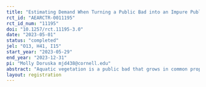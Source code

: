 ```yaml
---
title: "Estimating Demand When Turning a Public Bad into an Impure Public Good"
rct_id: "AEARCTR-0011195"
rct_id_num: "11195"
doi: "10.1257/rct.11195-3.0"
date: "2023-05-01"
status: "completed"
jel: "O13, H41, I15"
start_year: "2023-05-29"
end_year: "2023-12-31"
pi: "Molly Doruska mjd438@cornell.edu"
abstract: "Aquatic vegetation is a public bad that grows in common property freshwater resources and provides the habitat for snails that host schistosomes that infect, and reinfect, rural villagers in our northern Senegal study sites. We will estimate demand for compost and animal feed made from aquatic vegetation in northern Senegal, with and without information about the production method's public good benefit in controlling the infectious disease schistosomiasis. Our objective is to quantify individuals' willingness to pay (WTP) for as-yet-nonmarketed impure public goods that bundle a public good - reduced infectious disease exposure - with a private good - in this case, the agricultural inputs compost and livestock feed - and to unpack these distinct sources of valuation of each good."
layout: registration
---
```


